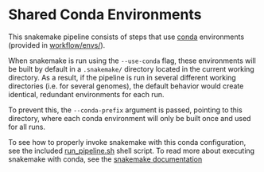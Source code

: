 # Shared Conda Environments

This snakemake pipeline consists of steps that use [conda](https://docs.conda.io/en/latest/index.html) environments (provided in [workflow/envs/](../workflow/main/envs/)). 

When snakemake is run using the `--use-conda` flag, these environments will be built by default in a `.snakemake/` directory located in the current working directory. As a result, if the pipeline is run in several different working directories (i.e. for several genomes), the default behavior would create identical, redundant environments for each run. 

To prevent this, the `--conda-prefix` argument is passed, pointing to this directory, where each conda environment will only be built once and used for all runs.

To see how to properly invoke snakemake with this conda configuration, see the included [run_pipeline.sh](../example_run/main/main_pipeline/run_pipeline.sh) shell script. To read more about executing snakemake with conda, see the [snakemake documentation](https://snakemake.readthedocs.io/en/v5.20.1/executing/cli.html#CONDA)
